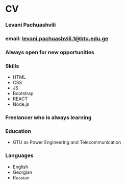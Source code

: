 # CV

### Levani Pachuashvili

### email: levani.pachuashvili.1@btu.edu.ge

### Always open for new opportunities

### Skills

- HTML
- CSS
- JS
- Bootstrap
- REACT
- Node.js

### Freelancer who is always learning

### Education

- GTU as Power Engineering and Telecommunication

### Languages

- English
- Georgian
- Russian
